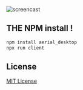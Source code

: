 ![screencast](https://cloud.githubusercontent.com/assets/499192/10754100/c0e1cc4c-7c95-11e5-9d3b-842d3acc2fd5.gif)

## THE NPM install ! 
```bash
npm install aerial_desktop
npx run client
```
## License
[MIT License](https://raw.githubusercontent.com/MichaelDimmitt/ScreenSaver_to_DesktopBackground_mac/master/LICENSE)
